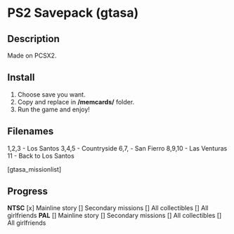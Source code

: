 # PS2 Savepack (gtasa)

## Description
 Made on PCSX2.

## Install
1.  Choose save you want.
2.  Copy and replace in **/memcards/** folder.
3.  Run the game and enjoy!

## Filenames
1,2,3 - Los Santos
3,4,5 - Countryside
6,7, - San Fierro
8,9,10 - Las Venturas
11 - Back to Los Santos

[gtasa_missionlist]

## Progress
**NTSC**
[x] Mainline story
[] Secondary missions
[] All collectibles 
[] All girlfriends
**PAL**
[] Mainline story
[] Secondary missions
[] All collectibles 
[] All girlfriends
